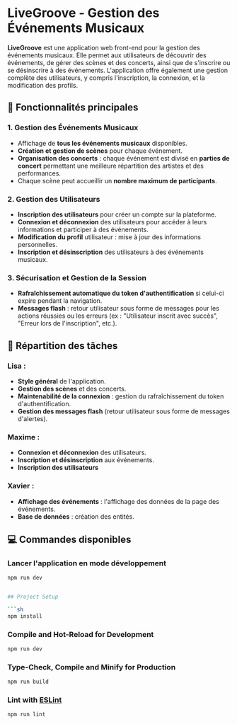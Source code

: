 # LiveGroove - Gestion des Événements Musicaux

**LiveGroove** est une application web front-end pour la gestion des événements musicaux. Elle permet aux utilisateurs de découvrir des événements, de gérer des scènes et des concerts, ainsi que de s'inscrire ou se désinscrire à des événements. L'application offre également une gestion complète des utilisateurs, y compris l'inscription, la connexion, et la modification des profils.

## 🚀 Fonctionnalités principales

### 1. **Gestion des Événements Musicaux**
- Affichage de **tous les événements musicaux** disponibles.
- **Création et gestion de scènes** pour chaque événement.
- **Organisation des concerts** : chaque événement est divisé en **parties de concert** permettant une meilleure répartition des artistes et des performances.
- Chaque scène peut accueillir un **nombre maximum de participants**.

### 2. **Gestion des Utilisateurs**
- **Inscription des utilisateurs** pour créer un compte sur la plateforme.
- **Connexion et déconnexion** des utilisateurs pour accéder à leurs informations et participer à des événements.
- **Modification du profil** utilisateur : mise à jour des informations personnelles.
- **Inscription et désinscription** des utilisateurs à des événements musicaux.

### 3. **Sécurisation et Gestion de la Session**
- **Rafraîchissement automatique du token d'authentification** si celui-ci expire pendant la navigation.
- **Messages flash** : retour utilisateur sous forme de messages pour les actions réussies ou les erreurs (ex : "Utilisateur inscrit avec succès", "Erreur lors de l'inscription", etc.).


## 🎯 Répartition des tâches

### Lisa :
- **Style général** de l'application.
- **Gestion des scènes** et des concerts.
- **Maintenabilité de la connexion** : gestion du rafraîchissement du token d'authentification.
- **Gestion des messages flash** (retour utilisateur sous forme de messages d'alertes).

### Maxime :
- **Connexion et déconnexion** des utilisateurs.
- **Inscription et désinscription** aux événements.
- **Inscription des utilisateurs**

### Xavier :
- **Affichage des événements** : l'affichage des données de la page des événements.
- **Base de données** : création des entités.

## 💻 Commandes disponibles

### Lancer l'application en mode développement

```sh
npm run dev


## Project Setup

```sh
npm install
```

### Compile and Hot-Reload for Development

```sh
npm run dev
```

### Type-Check, Compile and Minify for Production

```sh
npm run build
```

### Lint with [ESLint](https://eslint.org/)

```sh
npm run lint
```
